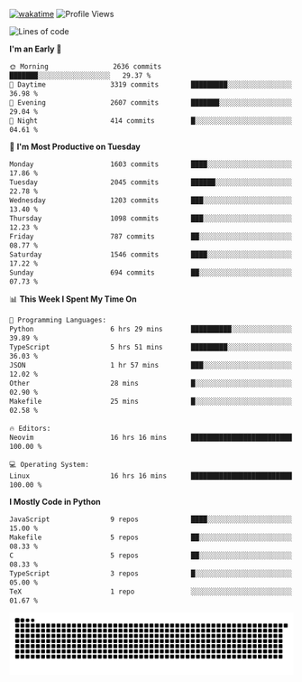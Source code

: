[![wakatime](https://wakatime.com/badge/user/b920b284-3cde-4cd4-b72e-f7f22d050b16.svg)](https://wakatime.com/@b920b284-3cde-4cd4-b72e-f7f22d050b16)
![Profile Views](http://img.shields.io/badge/Profile%20Views-4586-blue)
<!--START_SECTION:waka-->
![Lines of code](https://img.shields.io/badge/From%20Hello%20World%20I%27ve%20Written-6.6%20million%20lines%20of%20code-blue)

**I'm an Early 🐤** 

```text
🌞 Morning                2636 commits        ███████░░░░░░░░░░░░░░░░░░   29.37 % 
🌆 Daytime                3319 commits        █████████░░░░░░░░░░░░░░░░   36.98 % 
🌃 Evening                2607 commits        ███████░░░░░░░░░░░░░░░░░░   29.04 % 
🌙 Night                  414 commits         █░░░░░░░░░░░░░░░░░░░░░░░░   04.61 % 
```
📅 **I'm Most Productive on Tuesday** 

```text
Monday                   1603 commits        ████░░░░░░░░░░░░░░░░░░░░░   17.86 % 
Tuesday                  2045 commits        ██████░░░░░░░░░░░░░░░░░░░   22.78 % 
Wednesday                1203 commits        ███░░░░░░░░░░░░░░░░░░░░░░   13.40 % 
Thursday                 1098 commits        ███░░░░░░░░░░░░░░░░░░░░░░   12.23 % 
Friday                   787 commits         ██░░░░░░░░░░░░░░░░░░░░░░░   08.77 % 
Saturday                 1546 commits        ████░░░░░░░░░░░░░░░░░░░░░   17.22 % 
Sunday                   694 commits         ██░░░░░░░░░░░░░░░░░░░░░░░   07.73 % 
```


📊 **This Week I Spent My Time On** 

```text
💬 Programming Languages: 
Python                   6 hrs 29 mins       ██████████░░░░░░░░░░░░░░░   39.89 % 
TypeScript               5 hrs 51 mins       █████████░░░░░░░░░░░░░░░░   36.03 % 
JSON                     1 hr 57 mins        ███░░░░░░░░░░░░░░░░░░░░░░   12.02 % 
Other                    28 mins             █░░░░░░░░░░░░░░░░░░░░░░░░   02.90 % 
Makefile                 25 mins             █░░░░░░░░░░░░░░░░░░░░░░░░   02.58 % 

🔥 Editors: 
Neovim                   16 hrs 16 mins      █████████████████████████   100.00 % 

💻 Operating System: 
Linux                    16 hrs 16 mins      █████████████████████████   100.00 % 
```

**I Mostly Code in Python** 

```text
JavaScript               9 repos             ████░░░░░░░░░░░░░░░░░░░░░   15.00 % 
Makefile                 5 repos             ██░░░░░░░░░░░░░░░░░░░░░░░   08.33 % 
C                        5 repos             ██░░░░░░░░░░░░░░░░░░░░░░░   08.33 % 
TypeScript               3 repos             █░░░░░░░░░░░░░░░░░░░░░░░░   05.00 % 
TeX                      1 repo              ░░░░░░░░░░░░░░░░░░░░░░░░░   01.67 % 
```




<!--END_SECTION:waka-->
![Snake animation](https://raw.githubusercontent.com/timmypidashev/timmypidashev/main/commits.svg)
